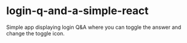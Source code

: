 # login-q-and-a-simple-react
Simple app displaying login Q&amp;A where you can toggle the answer and change the toggle icon.
